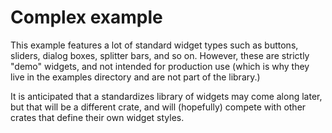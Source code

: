 # Complex example

This example features a lot of standard widget types such as buttons, sliders, dialog boxes,
splitter bars, and so on. However, these are strictly "demo" widgets, and not intended for
production use (which is why they live in the examples directory and are not part of the
library.)

It is anticipated that a standardizes library of widgets may come along later, but that will
be a different crate, and will (hopefully) compete with other crates that define their own
widget styles.
